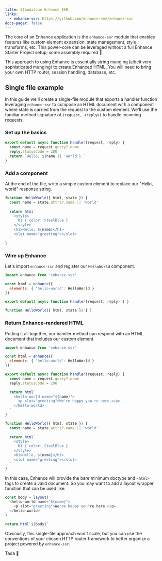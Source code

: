 ```yaml
---
title: Standalone Enhance SSR
links:
  - enhance-ssr: https://github.com/enhance-dev/enhance-ssr
docs-pager: false
---
```


The core of an Enhance application is the `enhance-ssr` module that enables features like custom element expansion, state management, style transforms, etc.
This power-core can be leveraged without a full Enhance Starter Project setup; some assembly required 🔧

<doc-callout level="info" mark="🧐">

This approach to using Enhance is essentially string munging (albeit very sophisticated munging) to create Enhanced HTML. You will need to bring your own HTTP router, session handling, database, etc.

</doc-callout>

## Single file example

In this guide we'll create a single-file module that exports a handler function leveraging `enhance-ssr` to compose an HTML document with a component where state is carried from the request to the custom element.
We'll use the familiar method signature of `(request, <reply>)` to handle incoming requests. 

### Set up the basics

<doc-code filename="get-index.js" numbered>

```javascript
export default async function handler(request, reply) {
  const name = request.query?.name
  reply.statusCode = 200
  return `Hello, ${name || 'world'}.`
}
```

</doc-code>

### Add a component

At the end of the file, write a simple custom element to replace our "Hello, world" response string.

<doc-code filename="get-index.js" initial-line-number="6" numbered>

```javascript
function HelloWorld({ html, state }) {
  const name = state.attrs?.name || 'world'
  
  return html`
    <style>
      h1 { color: SteelBlue }
    </style>
    <h1>Hello, ${name}</h1>
    <slot name="greeting"></slot>
  `
}
```

</doc-code>

### Wire up Enhance

Let's import `enhance-ssr` and register our `HelloWorld` component.

<doc-code filename="get-index.js" focus="1:5" numbered>

```javascript
import enhance from 'enhance-ssr'

const html = enhance({
  elements: { 'hello-world': HelloWorld }
})

export default async function handler(request, reply) { }

function HelloWorld({ html, state }) { }
```

</doc-code>

### Return Enhance-rendered HTML

Putting it all together, our handler method can respond with an HTML document that includes our custom element.

<doc-code filename="get-index.js" numbered>

```javascript
import enhance from 'enhance-ssr'

const html = enhance({
  elements: { 'hello-world': HelloWorld }
})

export default async function handler(request, reply) {
  const name = request.query?.name
  reply.statusCode = 200

  return html`
    <hello-world name="${name}">
      <p slot="greeting">We're happy you're here.</p>
    </hello-world>
  `
}

function HelloWorld({ html, state }) {
  const name = state.attrs?.name || 'world'
  
  return html`
    <style>
      h1 { color: SteelBlue }
    </style>
    <h1>Hello, ${name}</h1>
    <slot name="greeting"></slot>
  `
}
```

</doc-code>

In this case, Enhance will provide the bare minimum doctype and `<html>` tags to create a valid document.
So you may want to add a layout wrapper function that can be used like:

```javascript
const body = layout(
  <hello-world name="${name}">
    <p slot="greeting">We're happy you're here.</p>
  </hello-world>
)

return html`${body}`
```

<doc-callout level="note" mark="📜">

Obviously, this single-file approach won't scale, but you can use the conventions of your chosen HTTP router framework to better organize a project powered by `enhance-ssr`.

</doc-callout>

Tada 🎉

